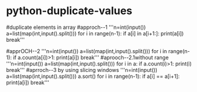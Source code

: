 # python-duplicate-values
#duplicate elements in array
#approch--1
'''n=int(input())
a=list(map(int,input().split()))
for i in range(n-1):
  if a[i] in a[i+1:]:
    print(a[i])
    break'''
    

#apprOCH--2
'''n=int(input())
a=list(map(int,input().split()))
for i in range(n-1):
  if a.count(a[i])>1:
    print(a[i])
    break'''
#aprooch--2.1without range
'''n=int(input())
a=list(map(int,input().split()))
for i in a:
  if a.count(i)>1:
    print(i)
    break'''
#aprroch--3 by using slicing windows
'''n=int(input())
a=list(map(int,input().split()))
a.sort()
for i in range(n-1):
  if a[i] == a[i+1]:
    print(a[i])
    break'''
